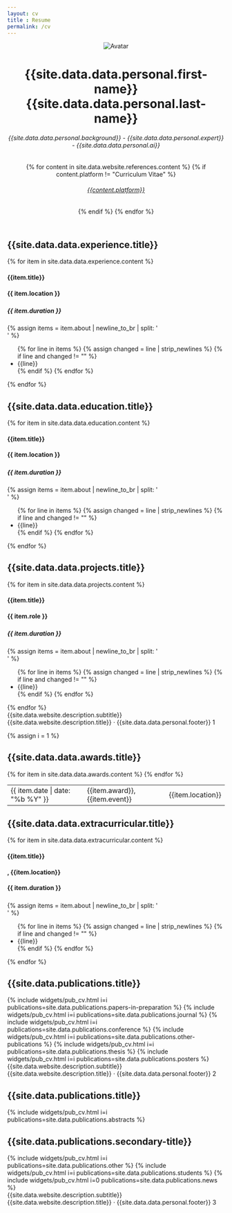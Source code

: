 ```yaml
---
layout: cv
title : Resume
permalink: /cv
---
```


<div class="page">
    <header class="about-me">
    <img src="{{site.data.data.personal.portrait_url}}" alt="Avatar">
    <h1 class="about-me__name">{{site.data.data.personal.first-name}} <span class="about-me__last-name">{{site.data.data.personal.last-name}}</span></h1>
    <h6 class="about-me__position">{{site.data.data.personal.background}} - {{site.data.data.personal.expert}} - {{site.data.data.personal.ai}}</h6>
    <span class="about-me__social">
        {% for content in site.data.website.references.content %}
        {% if content.platform != "Curriculum Vitae" %}
        <h6><a class="" target="_blank" href="{{content.url}}">
            <i class="{{content.name}}"></i> {{content.platform}}
        </a></h6>
        {% endif %}
        {% endfor %}
    </span>
    </header>
    <section class="experience">
        <div class="section__heading">
            <h1>{{site.data.data.experience.title}}</h1>
            <span class="section__heading-underline"></span>
        </div>
        {% for item in site.data.data.experience.content %}
        <div class="section__item">
            <div>
                <h4 class="education__institution section__subheading">{{item.title}}</h4>
                <h4 class="section__location">{{ item.location }}</h4>
            </div>
            <div>
                <h5 class="section__subsubheading"></h5>
                <h5 class="section__date-range">{{ item.duration }}</h5>
            </div>
            {% assign items = item.about | newline_to_br | split: '<br />'  %}
            <ul>
            {% for line in items %}
            {% assign changed = line | strip_newlines %}
            {% if line and changed != "" %}
            <li> {{line}}</li>
            {% endif %}
            {% endfor %}
            </ul>
        </div>
        {% endfor %}
    </section>
    <section class="education">
    <div class="section__heading">
        <h1>{{site.data.data.education.title}}</h1>
        <span class="section__heading-underline"></span>
    </div>
    {% for item in site.data.data.education.content %}
    <div class="section__item">
        <div>
            <h4 class="education__institution section__subheading">{{item.title}}</h4>
            <h4 class="section__location">{{ item.location }}</h4>
        </div>
        <div>
            <h5 class="section__subsubheading"></h5>
            <h5 class="section__date-range">{{ item.duration }}</h5>
        </div>
        {% assign items = item.about | newline_to_br | split: '<br />'  %}
        <ul>
        {% for line in items %}
        {% assign changed = line | strip_newlines %}
        {% if line and changed != "" %}
        <li> {{line}}</li>
        {% endif %}
        {% endfor %}
        </ul>
    </div>
    {% endfor %}
    </section>
    <section class="projects">
    <div class="section__heading">
        <h1>{{site.data.data.projects.title}}</h1>
        <span class="section__heading-underline"></span>
    </div>
    {% for item in site.data.data.projects.content %}
    <div class="section__item">
        <div>
            <h4 class="education__institution section__subheading">{{item.title}}</h4>
            <h4 class="section__location">{{ item.role }}</h4>
        </div>
        <div>
            <h5 class="section__subsubheading"></h5>
            <h5 class="section__date-range">{{ item.duration }}</h5>
        </div>
        {% assign items = item.about | newline_to_br | split: '<br />'  %}
        <ul>
        {% for line in items %}
        {% assign changed = line | strip_newlines %}
        {% if line and changed != "" %}
        <li> {{line}}</li>
        {% endif %}
        {% endfor %}
        </ul>
    </div>
    {% endfor %}
    </section>
    <footer>
        <span class="footer__date">{{site.data.website.description.subtitle}}</span>
        <span class="footer__text">{{site.data.website.description.title}} · {{site.data.data.personal.footer}}</span>
        <span class="footer__pageNum">1</span>
    </footer>
</div>

<div class="page-break"></div>

{% assign i = 1 %}

<div class="page">
    <section class="awards">
        <div class="section__heading">
            <h1>{{site.data.data.awards.title}}</h1>
            <span class="section__heading-underline"></span>
        </div>
        <table>
        {% for item in site.data.data.awards.content %}
        <tr>
            <td class="publications__date"> {{ item.date | date: "%b %Y" }} </td>
            <td class="section__award">
            <span class="section__subheading"> {{item.award}}, </span>
            <span class="section__element"> {{item.event}} </span>
            </td>
            <td class="section__location"> {{item.location}} </td>
            <!-- <td class="publications__list">
            <div class="section__item">
                <div>
                    <h4 class="education__institution section__subheading">{{item.award}}</h4>
                    <h4 class="education__institution section__element">{{item.event}}</h4>
                    <h4 class="section__location">{{ item.location }}</h4>
                </div>
            </div>
            </td> -->
        </tr>
        {% endfor %}
        </table>
    </section>
    <section class="extracurricular">
    <div class="section__heading">
        <h1>{{site.data.data.extracurricular.title}}</h1>
        <span class="section__heading-underline"></span>
    </div>
    {% for item in site.data.data.extracurricular.content %}
    <div class="section__item">
        <div>
            <h4 class="education__institution section__subheading">{{item.title}}</h4>
            <h4 class="education__institution section__subheading_second">, {{item.location}}</h4>
            <h4 class="section__location">{{ item.duration }}</h4>
        </div>
        <div>
            <h5 class="section__subsubheading"></h5>
            <h5 class="section__date-range"></h5>
        </div>
        {% assign items = item.about | newline_to_br | split: '<br />'  %}
        <ul>
        {% for line in items %}
        {% assign changed = line | strip_newlines %}
        {% if line and changed != "" %}
        <li> {{line}}</li>
        {% endif %}
        {% endfor %}
        </ul>
    </div>
    {% endfor %}
    </section>
    <section class="publications">
    <div class="section__heading">
        <h1>{{site.data.publications.title}}</h1>
        <span class="section__heading-underline"></span>
    </div>
    {% include widgets/pub_cv.html i=i
        publications=site.data.publications.papers-in-preparation %}
    {% include widgets/pub_cv.html i=i
        publications=site.data.publications.journal %}
    {% include widgets/pub_cv.html i=i
        publications=site.data.publications.conference %}
    {% include widgets/pub_cv.html i=i
        publications=site.data.publications.other-publications %}
    {% include widgets/pub_cv.html i=i
        publications=site.data.publications.thesis %}
    {% include widgets/pub_cv.html i=i
        publications=site.data.publications.posters %}
    </section>
    <footer>
        <span class="footer__date">{{site.data.website.description.subtitle}}</span>
        <span class="footer__text">{{site.data.website.description.title}} · {{site.data.data.personal.footer}}</span>
        <span class="footer__pageNum">2</span>
    </footer>
</div>

<div class="page-break"></div>

<div class="page">
    <section class="publications">
    <div class="section__heading">
        <h1>{{site.data.publications.title}}</h1>
        <span class="section__heading-underline"></span>
    </div>
    {% include widgets/pub_cv.html i=i
        publications=site.data.publications.abstracts %}
    </section>
    <section class="publications">
    <div class="section__heading">
        <h1>{{site.data.publications.secondary-title}}</h1>
        <span class="section__heading-underline"></span>
    </div>
    {% include widgets/pub_cv.html i=i
        publications=site.data.publications.other %}
    {% include widgets/pub_cv.html i=i
        publications=site.data.publications.students %}
    {% include widgets/pub_cv.html i=0
        publications=site.data.publications.news %}
    </section>
    <footer>
        <span class="footer__date">{{site.data.website.description.subtitle}}</span>
        <span class="footer__text">{{site.data.website.description.title}} · {{site.data.data.personal.footer}}</span>
        <span class="footer__pageNum">3</span>
    </footer>
</div>